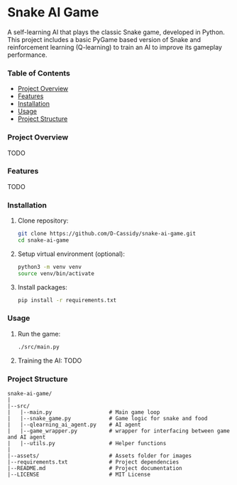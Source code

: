 # Snake AI Game

A self-learning AI that plays the classic Snake game, developed in Python. This project includes 
a basic PyGame based version of Snake and reinforcement learning (Q-learning) to train an AI to 
improve its gameplay performance.

### Table of Contents
- [Project Overview](#project-overview)
- [Features](#features)
- [Installation](#installation)
- [Usage](#usage)
- [Project Structure](#project-structure)

### Project Overview
TODO

### Features
TODO

### Installation
1. Clone repository:
    ```bash
    git clone https://github.com/D-Cassidy/snake-ai-game.git
    cd snake-ai-game
    ```

2. Setup virtual environment (optional):
    ```bash
    python3 -m venv venv
    source venv/bin/activate
    ```

3. Install packages:
    ```bash
    pip install -r requirements.txt
    ```

### Usage
1. Run the game:
    ```bash
    ./src/main.py
    ```

2. Training the AI:
    TODO

### Project Structure
```plaintext
snake-ai-game/
|
|--src/
|   |--main.py                  # Main game loop
|   |--snake_game.py            # Game logic for snake and food
|   |--qlearning_ai_agent.py    # AI agent
|   |--game_wrapper.py          # wrapper for interfacing between game and AI agent
|   |--utils.py                 # Helper functions
|
|--assets/                      # Assets folder for images
|--requirements.txt             # Project dependencies
|--README.md                    # Project documentation
|--LICENSE                      # MIT License
```
